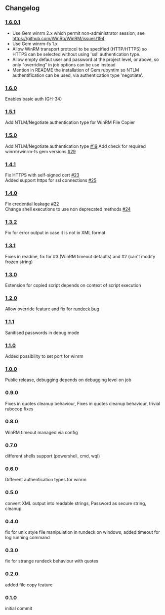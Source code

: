## Changelog

### [1.6.0.1](https://github.com/stoned/rd-winrm-plugin/releases/tag/1.6.0.1)
- Use Gem winrm 2.x which permit non-administrator session, see
https://github.com/WinRb/WinRM/issues/194
- Use Gem winrm-fs 1.x
- Allow WinRM transport protocol to be specified (HTTP/HTTPS) so
HTTPS can be selected without using 'ssl' authentication type.
- Allow empty defaut user and password at the project level, or
above, so only "overriding" in job options can be use instead
- Mention in README the installation of Gem rubyntlm so NTLM
authentification can be used, via authentication type 'negotiate'.

### [1.6.0](https://github.com/NetDocuments/rd-winrm-plugin/releases/tag/1.6.0)
Enables basic auth (GH-34)

### [1.5.1](https://github.com/NetDocuments/rd-winrm-plugin/releases/tag/1.5.1)
Add NTLM/Negotiate authentication type for WinRM File Copier

### [1.5.0](https://github.com/NetDocuments/rd-winrm-plugin/releases/tag/1.5.0)
Add NTLM/Negotiate authentication type [#19](https://github.com/NetDocuments/rd-winrm-plugin/issues/19)
Add check for required winrm/winrm-fs gem versions [#29](https://github.com/NetDocuments/rd-winrm-plugin/issues/29)

### [1.4.1](https://github.com/NetDocuments/rd-winrm-plugin/releases/tag/1.4.1)
Fix HTTPS with self-signed cert [#23](https://github.com/netdocuments/rd-winrm-plugin/issues/23)  
Added support https for ssl connections [#25](https://github.com/NetDocuments/rd-winrm-plugin/pull/25)  

### [1.4.0](https://github.com/NetDocuments/rd-winrm-plugin/releases/tag/1.4.0)
Fix credential leakage [#22](https://github.com/netdocuments/rd-winrm-plugin/issues/22)  
Change shell executions to use non deprecated methods [#24](https://github.com/netdocuments/rd-winrm-plugin/issues/24)  

### [1.3.2](https://github.com/NetDocuments/rd-winrm-plugin/releases/tag/1.3.2)
Fix for error output in case it is not in XML format

### [1.3.1](https://github.com/NetDocuments/rd-winrm-plugin/releases/tag/1.3.1)
Fixes in readme, fix for #3 (WinRM timeout defaults) and #2 (can't modify frozen string)

### [1.3.0](https://github.com/NetDocuments/rd-winrm-plugin/releases/tag/1.3.0)
Extension for copied script depends on context of script execution  

### [1.2.0](https://github.com/NetDocuments/rd-winrm-plugin/releases/tag/1.2.0)
Allow override feature and fix for [rundeck bug](https://github.com/rundeck/rundeck/issues/1421)  

### [1.1.1](https://github.com/NetDocuments/rd-winrm-plugin/releases/tag/1.1.1)
Sanitised passwords in debug mode  

### [1.1.0](https://github.com/NetDocuments/rd-winrm-plugin/releases/tag/1.1.0)
Added possibility to set port for winrm  

### [1.0.0](https://github.com/NetDocuments/rd-winrm-plugin/releases/tag/1.0.0)
Public release, debugging depends on debugging level on job  

### 0.9.0
Fixes in quotes cleanup behaviour, Fixes in quotes cleanup behaviour, trivial rubocop fixes  

### 0.8.0
WinRM timeout managed via config  

### 0.7.0
different shells support (powershell, cmd, wql)  

### 0.6.0
Different authentication types for winrm  

### 0.5.0
convert XML output into readable strings, Password as secure string, cleanup  

### 0.4.0
fix for unix style file manipulation in rundeck on windows, added timeout for log running command  

### 0.3.0
fix for strange rundeck behaviour with quotes  

### 0.2.0
added file copy feature  

### 0.1.0
initial commit  
